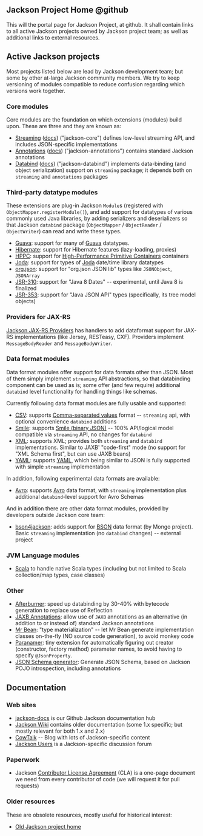 ## Jackson Project Home @github

This will the portal page for Jackson Project, at github.
It shall contain links to all active Jackson projects owned by Jackson project team;
as well as additional links to external resources.

## Active Jackson projects

Most projects listed below are lead by Jackson development team; but some by
other at-large Jackson community members.
We try to keep versioning of modules compatible to reduce confusion regarding which versions work together.

### Core modules

Core modules are the foundation on which extensions (modules) build upon.
These are three and they are known as:

* [Streaming](../../../jackson-core) ([docs](../../../jackson-core/wiki)) ("jackson-core") defines low-level streaming API, and includes JSON-specific implementations
* [Annotations](../../../jackson-annotations) ([docs](../../../jackson-annotations/wiki)) ("jackson-annotations") contains standard Jackson annotations
* [Databind](../../../jackson-databind) ([docs](../../../jackson-databind/wiki/Documentation)) ("jackson-databind") implements data-binding (and object serialization) support on `streaming` package; it depends both on `streaming` and `annotations` packages

### Third-party datatype modules

These extensions are plug-in Jackson `Module`s (registered with `ObjectMapper.registerModule()`),
and add support for datatypes of various commonly used Java libraries, by adding
serializers and deserializers so that Jackson `databind` package (`ObjectMapper` / `ObjectReader` / `ObjectWriter`) can read and write these types.

* [Guava](../../../jackson-datatype-guava): support for many of [Guava](http://code.google.com/p/guava-libraries/) datatypes.
* [Hibernate](../../../jackson-module-hibernate): support for Hibernate features (lazy-loading, proxies)
* [HPPC](../../../jackson-datatype-hppc): support for [High-Performance Primitive Containers](http://labs.carrotsearch.com/hppc.html) containers
* [Joda](../../../jackson-datatype-joda): support for types of [Joda](http://joda-time.sourceforge.net/) date/time library datatypes
* [org.json](../../../jackson-datatype-json-org): support for "org.json JSON lib" types like `JSONObject`, `JSONArray`
* [JSR-310](../../../jackson-datatype-jsr310): support for "Java 8 Dates" -- experimental, until Java 8 is finalized
* [JSR-353](../../../jackson-datatype-jsr353): support for "Java JSON API" types (specifically, its tree model objects)

### Providers for JAX-RS

[Jackson JAX-RS Providers](../../../jackson-jaxrs-providers) has handlers to add dataformat
support for JAX-RS implementations (like Jersey, RESTeasy, CXF).
Providers implement `MessageBodyReader` and `MessageBodyWriter`.

### Data format modules

Data format modules offer support for data formats other than JSON.
Most of them simply implement `streaming` API abstractions, so that databinding component can be used as is; some offer (and few require) additional `databind` level functionality for handling things like schemas.

Currently following data format modules are fully usable and supported:

* [CSV](../../../jackson-dataformat-csv): supports [Comma-separated values](http://en.wikipedia.org/wiki/Comma-separated_values) format -- `streaming` api, with optional convenience `databind` additions
* [Smile](../../../jackson-dataformat-smile): supports [Smile (binary JSON)](http://wiki.fasterxml.com/SmileFormatSpec) -- 100% API/logical model compatible via `streaming` API, no changes for `databind`
* [XML](../../../jackson-dataformat-xml): supports XML; provides both `streaming` and `databind` implementations. Similar to JAXB' "code-first" mode (no support for "XML Schema first", but can use JAXB beans)
* [YAML](../../../jackson-dataformat-yaml): supports [YAML](http://en.wikipedia.org/wiki/Yaml), which being similar to JSON is fully supported with simple `streaming` implementation

In addition, following experimental data formats are available:

* [Avro](../../../jackson-dataformat-avro): supports [Avro](http://en.wikipedia.org/wiki/Apache_Avro) data format, with `streaming` implementation plus additional `databind`-level support for Avro Schemas

And in addition there are other data format modules, provided by developers outside Jackson core team:

* [bson4jackson](https://github.com/michel-kraemer/bson4jackson): adds support for [BSON](http://en.wikipedia.org/wiki/BSON) data format (by Mongo project). Basic `streaming` implementation (no `databind` changes) -- external project

### JVM Language modules

* [Scala](https://github.com/FasterXML/jackson-module-scala) to handle native Scala types (including but not limited to Scala collection/map types, case classes)

### Other

* [Afterburner](https://github.com/FasterXML/jackson-module-afterburner): speed up databinding by 30-40% with bytecode generation to replace use of Reflection
* [JAXB Annotations](https://github.com/FasterXML/jackson-module-jaxb-annotations): allow use of `JAXB` annotations as an alternative (in addition to or instead of) standard Jackson annotations
* [Mr Bean](https://github.com/FasterXML/jackson-module-mrbean): "type materialization" -- let Mr Bean generate implementation classes on-the-fly (NO source code generation), to avoid monkey code
* [Paranamer](https://github.com/FasterXML/jackson-module-paranamer): tiny extension for automatically figuring out creator (constructor, factory method) parameter names, to avoid having to specify `@JsonProperty`.
* [JSON Schema generator](https://github.com/FasterXML/jackson-module-jsonSchema): Generate JSON Schema, based on Jackson POJO introspection, including annotations

## Documentation

### Web sites

* [jackson-docs](../../../jackson-docs) is our Github Jackson documentation hub
* [Jackson Wiki](wiki.fasterxml.com/JacksonHome) contains older documentation (some 1.x specific; but mostly relevant for both 1.x and 2.x)
* [CowTalk](http://cowtowncoder.com/blog/blog.html) -- Blog with lots of Jackson-specific content
* [Jackson Users](http://jackson-users.ning.com) is a Jackson-specific discussion forum

### Paperwork

* Jackson [Contributor License Agreement](../../blob/master/contributor-agreement.pdf) (CLA) is a one-page document we need from every contributor of code (we will request it for pull requests)

### Older resources

These are obsolete resources, mostly useful for historical interest:

* [Old Jackson project home](http://jackson.codehaus.org)

